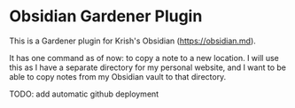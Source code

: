 # Obsidian Gardener Plugin

This is a Gardener plugin for Krish's Obsidian (https://obsidian.md).

It has one command as of now: to copy a note to a new location. I will use this as I have a separate directory for my personal website, and I want to be able to copy notes from my Obsidian vault to that directory.

TODO: add automatic github deployment
